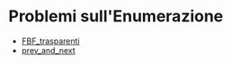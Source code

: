 # Problemi sull'Enumerazione

- [FBF_trasparenti](../../problemi/FBF_trasparenti)
- [prev_and_next](../../problemi/prev_and_next)
